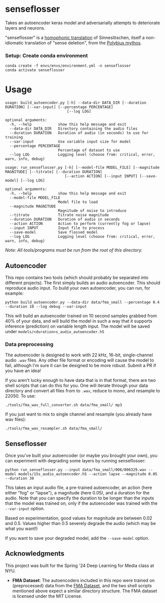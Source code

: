 # senseflosser

Takes an autoencoder keras model and adversarially attempts to deteriorate layers and neurons.

"senseflosser" is a [homophonic translation](https://en.wikipedia.org/wiki/Homophonic_translation) of Sinneslöschen, itself a non-idiomatic translation of "sense deletion", from the [Polybius mythos](https://en.wikipedia.org/wiki/Polybius_(urban_legend)).

### Setup: Create conda environment

```
conda create -f envs/envs/environment.yml -n senseflosser 
conda activate senseflosser
```

# Usage

```
usage: build_autoencoder.py [-h] --data-dir DATA_DIR [--duration DURATION] [--var-input] [--percentage PERCENTAGE]
                            [--log LOG]

optional arguments:
  -h, --help            show this help message and exit
  --data-dir DATA_DIR   Directory containing the audio files
  --duration DURATION   Duration of audio (in seconds) to use for training
  --var-input           Use variable input size for model
  --percentage PERCENTAGE
                        Percentage of dataset to use
  --log LOG             Logging level (choose from: critical, error, warn, info, debug)
```

```
usage: run_senseflosser.py [-h] [--model-file MODEL_FILE] [--magnitude MAGNITUDE] [--titrate] [--duration DURATION]
                           [--action ACTION] [--input INPUT] [--save-model] [--log LOG]

optional arguments:
  -h, --help            show this help message and exit
  --model-file MODEL_FILE
                        Model file to load
  --magnitude MAGNITUDE
                        Magnitude of noise to introduce
  --titrate             Titrate noise magnitude
  --duration DURATION   Duration of audio in seconds
  --action ACTION       Action to perform (currently fog or lapse)
  --input INPUT         Input file to process
  --save-model          Save flossed model
  --log LOG             Logging level (choose from: critical, error, warn, info, debug)
```

_Note: All tools/programs must be run from the root of this directory._

## Autoencoder

This repo contains two tools (which should probably be separated into different projects). The first simply builds an audio autoencoder. This should reproduce audio input. To build your own autoencoder, you can run, for example:

```
python build_autoencoder.py --data-dir data/fma_small --percentage 0.4 --duration 10 --log debug --var-input
```

This will build an autoencoder trained on 10 second samples grabbed from 40% of your data, and will build the model in such a way that it supports inference (prediction) on variable length input. 
The model will be saved under `models/<duration>s_audio_autoencoder.h5`

### Data preprocessing

The autoencoder is designed to work with 22 kHz, 16-bit, single-channel audio `.wav` files. Any other file format or encoding will cause the model to fail, although I'm sure it can be designed to be more robust. Submit a PR if you have an idea!

If you aren't lucky enough to have data that is in that format, there are two shell scripts that can do this for you. One will iterate through your data directory and convert all files from <extension> to `.wav`, reduce to mono, and resample to 22050. To use:

```
./tools/fma_wav_full_converter.sh data/fma_small/ mp3
```

If you just want to mix to single channel and resample (you already have wav files):

```
./tools/fma_wav_resampler.sh data/fma_small/
``` 

## Senseflosser

Once you've built your autoencoder (or maybe you brought your own), you can experiment with degrading some layers by running senseflosser:

```
python run_senseflosser.py --input data/fma_small/006/006329.wav --model models/15s_audio_autoencoder.h5 --action lapse --magnitude 0.05 --duration 30
```

This takes an input audio file, a pre-trained autoencoder, an action (here either "fog" or "lapse"), a magnitude (here 0.05), and a duration for the audio. Note that you can specify the duration to be longer than the inputs that the model was trained on, only if the autoencoder was trained with the `--var-input` option. 

Based on experimentation, good values for magnitude are between 0.02 and 0.5. Values higher than 0.5 severely degrade the audio (which may be what you want!)

If you want to save your degraded model, add the `--save-model` option.

## Acknowledgments

This project was built for the Spring '24 Deep Learning for Media class at NYU. 

- **FMA Dataset**: The autoencoders included in this repo were trained on (preprocessed) data from the [FMA Dataset](https://github.com/mdeff/fma), and the two shell scripts mentioned above expect a similar directory structure. The FMA dataset is licensed under the MIT License.